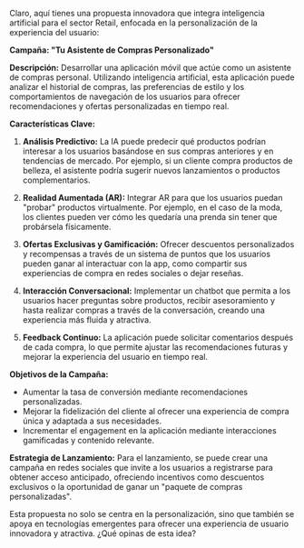 Claro, aquí tienes una propuesta innovadora que integra inteligencia artificial para el sector Retail, enfocada en la personalización de la experiencia del usuario:

**Campaña: "Tu Asistente de Compras Personalizado"**

**Descripción:**
Desarrollar una aplicación móvil que actúe como un asistente de compras personal. Utilizando inteligencia artificial, esta aplicación puede analizar el historial de compras, las preferencias de estilo y los comportamientos de navegación de los usuarios para ofrecer recomendaciones y ofertas personalizadas en tiempo real.

**Características Clave:**

1. **Análisis Predictivo:**
   La IA puede predecir qué productos podrían interesar a los usuarios basándose en sus compras anteriores y en tendencias de mercado. Por ejemplo, si un cliente compra productos de belleza, el asistente podría sugerir nuevos lanzamientos o productos complementarios.

2. **Realidad Aumentada (AR):**
   Integrar AR para que los usuarios puedan "probar" productos virtualmente. Por ejemplo, en el caso de la moda, los clientes pueden ver cómo les quedaría una prenda sin tener que probársela físicamente.

3. **Ofertas Exclusivas y Gamificación:**
   Ofrecer descuentos personalizados y recompensas a través de un sistema de puntos que los usuarios pueden ganar al interactuar con la app, como compartir sus experiencias de compra en redes sociales o dejar reseñas.

4. **Interacción Conversacional:**
   Implementar un chatbot que permita a los usuarios hacer preguntas sobre productos, recibir asesoramiento y hasta realizar compras a través de la conversación, creando una experiencia más fluida y atractiva.

5. **Feedback Continuo:**
   La aplicación puede solicitar comentarios después de cada compra, lo que permite ajustar las recomendaciones futuras y mejorar la experiencia del usuario en tiempo real.

**Objetivos de la Campaña:**
- Aumentar la tasa de conversión mediante recomendaciones personalizadas.
- Mejorar la fidelización del cliente al ofrecer una experiencia de compra única y adaptada a sus necesidades.
- Incrementar el engagement en la aplicación mediante interacciones gamificadas y contenido relevante.

**Estrategia de Lanzamiento:**
Para el lanzamiento, se puede crear una campaña en redes sociales que invite a los usuarios a registrarse para obtener acceso anticipado, ofreciendo incentivos como descuentos exclusivos o la oportunidad de ganar un "paquete de compras personalizadas".

Esta propuesta no solo se centra en la personalización, sino que también se apoya en tecnologías emergentes para ofrecer una experiencia de usuario innovadora y atractiva. ¿Qué opinas de esta idea?